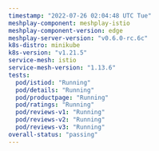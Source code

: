 ```yaml
---
timestamp: "2022-07-26 02:04:48 UTC Tue"
meshplay-component: meshplay-istio
meshplay-component-version: edge
meshplay-server-version: "v0.6.0-rc.6c"
k8s-distro: minikube
k8s-version: "v1.21.5"
service-mesh: istio
service-mesh-version: "1.13.6"
tests:
  pod/istiod: "Running"
  pod/details: "Running"
  pod/productpage: "Running"
  pod/ratings: "Running"
  pod/reviews-v1: "Running"
  pod/reviews-v2: "Running"
  pod/reviews-v3: "Running"
overall-status: "passing"
---
```

